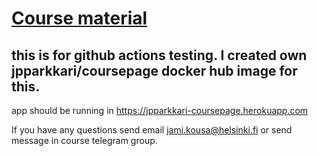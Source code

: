 # [Course material](https://docker-hy.github.io)
## this is for github actions testing. I created own jpparkkari/coursepage docker hub image for this.

app should be running in https://jpparkkari-coursepage.herokuapp.com

If you have any questions send email jami.kousa@helsinki.fi or send message in course telegram group.
